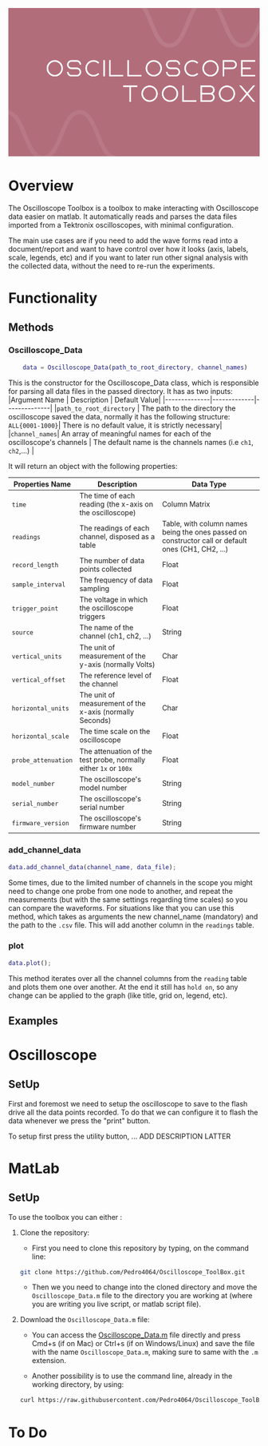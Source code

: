 ![](docs/Logo.png)
# Overview
The Oscilloscope Toolbox is a toolbox to make interacting with Oscilloscope data easier on matlab. It automatically reads and parses the data files imported from a Tektronix oscilloscopes, with minimal configuration. 

The main use cases are if you need to add the wave forms read into a document/report and want to have control over how it looks (axis, labels, scale, legends, etc) and if you want to later run other signal analysis with the collected data, without the need to re-run the experiments.


# Functionality

## Methods 

### Oscilloscope_Data
```matlab
    data = Oscilloscope_Data(path_to_root_directory, channel_names)
```
This is the constructor for the Oscilloscope_Data class, which is responsible for parsing all data files in the passed directory. It has as two inputs:
|Argument Name | Description | Default Value|
|--------------|-------------|--------------|
|`path_to_root_directory` | The path to the directory the oscilloscope saved the data, normally it has the following structure: `ALL{0001-1000}`| There is no default value, it is strictly necessary|
|`channel_names`| An array of meaningful names for each of the oscilloscope's channels | The default name is the channels names (i.e `ch1`, `ch2`,...) |

It will return an object with the following properties:

|Properties Name| Description | Data Type |
|---------------|-------------| ----------|
|`time` | The time of each reading (the x-axis on the oscilloscope)| Column Matrix|
|`readings` | The readings of each channel, disposed as a table| Table, with column names being the ones passed on constructor call or default ones (CH1, CH2, ...)|
|`record_length` | The number of data points collected | Float|
|`sample_interval` | The frequency of data sampling|Float |
|`trigger_point` | The voltage in which the oscilloscope triggers| Float|
|`source` | The name of the channel (ch1, ch2, ...)| String|
|`vertical_units` | The unit of measurement of the y-axis (normally Volts)| Char|
|`vertical_offset` | The reference level of the channel | Float|
|`horizontal_units` | The unit of measurement of the x-axis (normally Seconds)| Char |
|`horizontal_scale` | The time scale on the oscilloscope| Float|
|`probe_attenuation` | The attenuation of the test probe, normally either `1x` or `100x` | Float |
|`model_number` | The oscilloscope's model number| String|
|`serial_number` | The oscilloscope's serial number| String |
|`firmware_version` | The oscilloscope's firmware number| String|

### add_channel_data
```matlab
data.add_channel_data(channel_name, data_file);
```

Some times, due to the limited number of channels in the scope you might need to change one probe from one node to another, and repeat the measurements (but with the same settings regarding time scales) so you can compare the waveforms. For situations like that you can use this method, which takes as arguments the new channel_name (mandatory) and the path  to the `.csv` file. This will add another column in the `readings` table.

### plot
```matlab
data.plot();
```

This method iterates over all the channel columns from the `reading` table and plots them one over another. At the end it still has `hold on`, so any change can be applied to the graph (like title, grid on, legend, etc).

## Examples

# Oscilloscope 

## SetUp
First and foremost we need to setup the oscilloscope to save to the flash drive all the data points recorded. To do that we can configure it to flash the data whenever we press the "print" button.

To setup first press the utility button, ... ADD DESCRIPTION LATTER

# MatLab 

##  SetUp
To use the toolbox you can either :

1. Clone the repository: 
    - First you need to clone this repository by typing, on the command line: 
    ```bash
    git clone https://github.com/Pedro4064/Oscilloscope_ToolBox.git
    ```

    - Then we you need to change into the cloned directory and move the `Oscilloscope_Data.m` file to the directory you are working at (where you are writing you live script, or matlab script file).

2. Download the `Oscilloscope_Data.m` file:
    - You can access the [Oscilloscope_Data.m](https://raw.githubusercontent.com/Pedro4064/Oscilloscope_ToolBox/master/Oscilloscope_Data.m) file directly and press Cmd+s (if on Mac) or Ctrl+s (if on Windows/Linux) and save the file with the name `Oscilloscope_Data.m`, making sure to same with the `.m` extension.

    - Another possibility is to use the command line, already in the working directory, by using:
    ```bash
    curl https://raw.githubusercontent.com/Pedro4064/Oscilloscope_ToolBox/master/Oscilloscope_Data.m > Oscilloscope_Data.m
    ```


# To Do